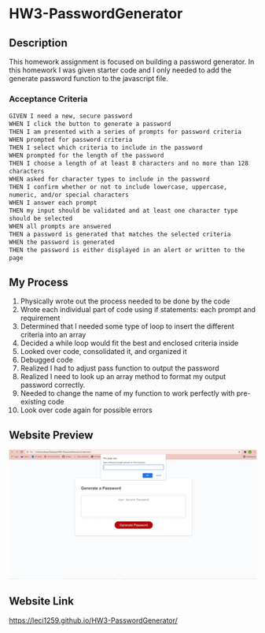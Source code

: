 # HW3-PasswordGenerator

## Description
This homework assignment is focused on building a password generator.
In this homework I was given starter code and I only needed to add the generate password function to the javascript file.


### Acceptance Criteria
```
GIVEN I need a new, secure password
WHEN I click the button to generate a password
THEN I am presented with a series of prompts for password criteria
WHEN prompted for password criteria
THEN I select which criteria to include in the password
WHEN prompted for the length of the password
THEN I choose a length of at least 8 characters and no more than 128 characters
WHEN asked for character types to include in the password
THEN I confirm whether or not to include lowercase, uppercase, numeric, and/or special characters
WHEN I answer each prompt
THEN my input should be validated and at least one character type should be selected
WHEN all prompts are answered
THEN a password is generated that matches the selected criteria
WHEN the password is generated
THEN the password is either displayed in an alert or written to the page
```

## My Process
1. Physically wrote out the process needed to be done by the code
2. Wrote each individual part of code using if statements: each prompt and requirement
3. Determined that I needed some type of loop to insert the different criteria into an array
4. Decided a while loop would fit the best and enclosed criteria inside 
5. Looked over code, consolidated it, and organized it
6. Debugged code
7. Realized I had to adjust pass function to output the password
8. Realized I need to look up an array method to format my output password correctly.
9. Needed to change the name of my function to work perfectly with pre-existing code
10. Look over code again for possible errors

## Website Preview
![Website Image.](.\Assets\Img\SS.jpg)


## Website Link
https://leci1259.github.io/HW3-PasswordGenerator/
